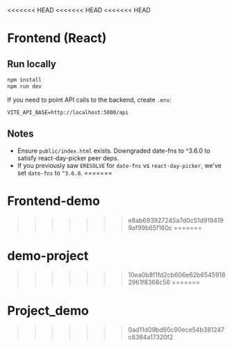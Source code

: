<<<<<<< HEAD
<<<<<<< HEAD
<<<<<<< HEAD
# Frontend (React)

## Run locally
```bash
npm install
npm run dev
```

If you need to point API calls to the backend, create `.env`:
```
VITE_API_BASE=http://localhost:5000/api
```

## Notes
- Ensure `public/index.html` exists. Downgraded date-fns to ^3.6.0 to satisfy react-day-picker peer deps.
- If you previously saw `ERESOLVE` for `date-fns` vs `react-day-picker`, we've set `date-fns` to `^3.6.0`.
=======
# Frontend-demo
>>>>>>> e8ab693927245a7d0c51d9194199af99b65f160c
=======
# demo-project
>>>>>>> 10ea0b8f1fd2cb606e62b65459182961f8368c56
=======
# Project_demo
>>>>>>> 0ad11d09bd60c90ece54b381247c8384a17320f2
